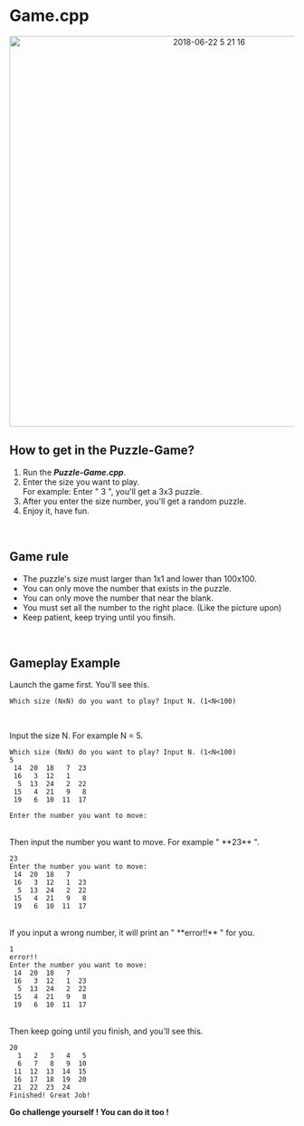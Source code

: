 # Game.cpp

</p>
<p align="center">
   
<img width="690" alt="2018-06-22 5 21 16" src="https://user-images.githubusercontent.com/40336920/41769166-fc8e6e38-7640-11e8-9994-837a688462b1.png">

</p>

## How to get in the Puzzle-Game?

1. Run the ***Puzzle-Game.cpp***.
2. Enter the size you want to play.<br>
   For example: Enter " 3 ", you'll get a 3x3 puzzle.
3. After you enter the size number, you'll get a random puzzle.
4. Enjoy it, have fun.

<br>

## Game rule

* The puzzle's size must larger than 1x1 and lower than 100x100.
* You can only move the number that exists in the puzzle. 
* You can only move the number that near the blank.
* You must set all the number to the right place. (Like the picture upon)
* Keep patient, keep trying until you finsih.

<br>

## Gameplay Example

Launch the game first. You'll see this.

```
Which size (NxN) do you want to play? Input N. (1<N<100)
 
```

<br>
Input the size N. For example N = 5.

```
Which size (NxN) do you want to play? Input N. (1<N<100)
5
 14  20  18   7  23 
 16   3  12   1     
  5  13  24   2  22 
 15   4  21   9   8 
 19   6  10  11  17 

Enter the number you want to move:
```

<br>
Then input the number you want to move. For example " **23** ".

```
23
Enter the number you want to move:
 14  20  18   7     
 16   3  12   1  23 
  5  13  24   2  22 
 15   4  21   9   8 
 19   6  10  11  17 
```

<br>
If you input a wrong number, it will print an " **error!!** " for you.

```
1
error!!
Enter the number you want to move:
 14  20  18   7     
 16   3  12   1  23 
  5  13  24   2  22 
 15   4  21   9   8 
 19   6  10  11  17 
```

<br>
Then keep going until you finish, and you'll see this.

```
20
  1   2   3   4   5 
  6   7   8   9  10 
 11  12  13  14  15 
 16  17  18  19  20 
 21  22  23  24     
Finished! Great Job!
```

</p>
<p align="center">
   
**Go challenge yourself ! You can do it too !**
<br>

</p>




